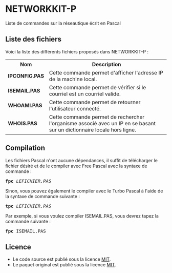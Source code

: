 # NETWORKKIT-P
Liste de commandes sur la réseautique écrit en Pascal

<h2>Liste des fichiers</h2>

Voici la liste des différents fichiers proposés dans NETWORKKIT-P :

<table>
	<tr>
		<th>Nom</th>
		<th>Description</th>	
	</tr>
	<tr>
		<td><b>IPCONFIG.PAS</b></td>
		<td>Cette commande permet d'afficher l'adresse IP de la machine local.</td>
	</tr>	
	<tr>
		<td><b>ISEMAIL.PAS</b></td>
		<td>Cette commande permet de vérifier si le courriel est un courriel valide.</td>
	</tr>
	<tr>
		<td><b>WHOAMI.PAS</b></td>
		<td>Cette commande permet de retourner l'utilisateur connecté.</td>
	</tr>
	<tr>
		<td><b>WHOIS.PAS</b></td>
		<td>Cette commande permet de rechercher l'organisme associé avec un IP en se basant sur un dictionnaire locale hors ligne.</td>
	</tr>	
</table>

<h2>Compilation</h2>
	
Les fichiers Pascal n'ont aucune dépendances, il suffit de télécharger le fichier désiré et de le compiler avec Free Pascal avec la syntaxe de commande  :

<pre><b>fpc</b> <i>LEFICHIER.PAS</i></pre>
	
Sinon, vous pouvez également le compiler avec le Turbo Pascal à l'aide de la syntaxe de commande suivante :	

<pre><b>tpc</b> <i>LEFICHIER.PAS</i></pre>
	
Par exemple, si vous voulez compiler ISEMAIL.PAS, vous devrez tapez la commande suivante :

<pre><b>fpc</b> ISEMAIL.PAS</pre>

<h2>Licence</h2>
<ul>
 <li>Le code source est publié sous la licence <a href="https://github.com/gladir/NETWORKKIT-P/blob/main/LICENSE">MIT</a>.</li>
 <li>Le paquet original est publié sous la licence <a href="https://github.com/gladir/NETWORKKIT-P/blob/main/LICENSE">MIT</a>.</li>
</ul>

